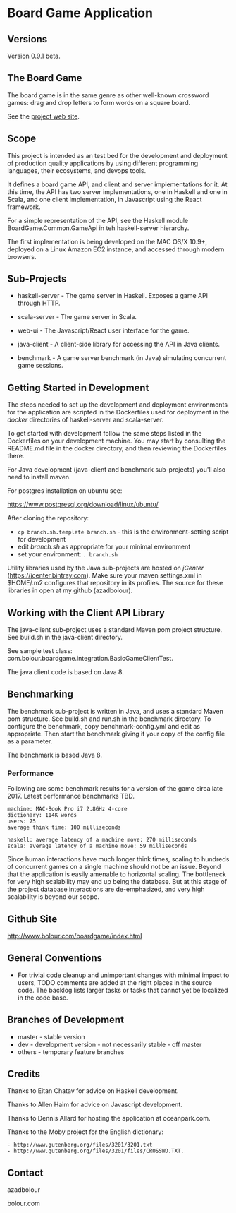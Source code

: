 
# Board Game Application

## Versions

Version 0.9.1 beta.

## The Board Game

The board game is in the same genre as other well-known crossword games:
drag and drop letters to form words on a square board.

See the [project web site](http://www.bolour.com/boardgame/index.html).

## Scope

This project is intended as an test bed for the development and deployment
of production quality applications by using different programming languages,
their ecosystems, and devops tools.

It defines a board game API, and client and server implementations for it.
At this time, the API has two server implementations, one in Haskell and 
one in Scala, and one client implementation, in Javascript using the React 
framework.

For a simple representation of the API, see the Haskell module 
BoardGame.Common.GameApi in teh haskell-server hierarchy.

The first implementation is being developed on the MAC OS/X 10.9+, deployed on
a Linux Amazon EC2 instance, and accessed through modern browsers.

## Sub-Projects

- haskell-server - The game server in Haskell. Exposes a game API through HTTP.

- scala-server - The game server in Scala.

- web-ui - The Javascript/React user interface for the game.

- java-client - A client-side library for accessing the API in Java clients.

- benchmark - A game server benchmark (in Java) simulating concurrent game sessions.

## Getting Started in Development

The steps needed to set up the development and deployment environments for the 
application are scripted in the Dockerfiles used for deployment in the _docker_
directories of haskell-server and scala-server. 

To get started with development follow the same steps listed in the Dockerfiles
on your development machine. You may start by consulting the README.md file in
the docker directory, and then reviewing the Dockerfiles there.

For Java development (java-client and benchmark sub-projects) you'll also 
need to install maven.

For postgres installation on ubuntu see: 

https://www.postgresql.org/download/linux/ubuntu/

After cloning the repository:

* `cp branch.sh.template branch.sh` - this is the environment-setting script for
  development
* edit _branch.sh_ as appropriate for your minimal environment
* set your environment: `. branch.sh`

Utility libraries used by the Java sub-projects are hosted on _jCenter_ 
(https://jcenter.bintray.com). Make sure your maven settings.xml in $HOME/.m2 
configures that repository in its profiles. The source for these libraries 
in open at my github (azadbolour).

## Working with the Client API Library

The java-client sub-project uses a standard Maven pom project structure. See
build.sh in the java-client directory.

See sample test class: com.bolour.boardgame.integration.BasicGameClientTest.

The java client code is based on Java 8.

## Benchmarking

The benchmark sub-project is written in Java, and uses a standard Maven pom
structure. See build.sh and run.sh in the benchmark directory. To configure the
benchmark, copy benchmark-config.yml and edit as appropriate. Then start the
benchmark giving it your copy of the config file as a parameter.

The benchmark is based Java 8.

### Performance

Following are some benchmark results for a version of the game circa 
late 2017. Latest performance benchmarks TBD.

```
machine: MAC-Book Pro i7 2.8GHz 4-core
dictionary: 114K words
users: 75
average think time: 100 milliseconds

haskell: average latency of a machine move: 270 milliseconds
scala: average latency of a machine move: 59 milliseconds
```

Since human interactions have much longer think times, scaling to hundreds of
concurrent games on a single machine should not be an issue. Beyond that the
application is easily amenable to horizontal scaling. The bottleneck for very
high scalability may end up being the database. But at this stage of the project
database interactions are de-emphasized, and very high scalability is beyond our
scope.

## Github Site

http://www.bolour.com/boardgame/index.html

## General Conventions

- For trivial code cleanup and unimportant changes with minimal impact to users,
  TODO comments are added at the right places in the source code. The backlog
  lists larger tasks or tasks that cannot yet be localized in the code base.

## Branches of Development

- master - stable version
- dev - development version - not necessarily stable - off master
- others - temporary feature branches

## Credits

Thanks to Eitan Chatav for advice on Haskell development.

Thanks to Allen Haim for advice on Javascript development.

Thanks to Dennis Allard for hosting the application at oceanpark.com.

Thanks to the Moby project for the English dictionary:

    - http://www.gutenberg.org/files/3201/3201.txt
    - http://www.gutenberg.org/files/3201/files/CROSSWD.TXT.
 
## Contact

azadbolour

bolour.com

